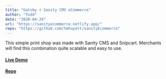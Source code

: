 ```yaml
---
title: "Gatsby + Sanity CMS eCommerce"
author: "Todd"
date: "2020-04-29"
url: "https://sanityecommerce.netlify.app/"
repo: "https://github.com/tmhuyett/sanityEcommerce"
---
```


This simple print shop was made with Sanity CMS and Snipcart. Merchants will find this combination quite scalable and easy to use.

#### [Live Demo](https://sanityecommerce.netlify.app/)

#### [Repo](https://github.com/tmhuyett/sanityEcommerce)
